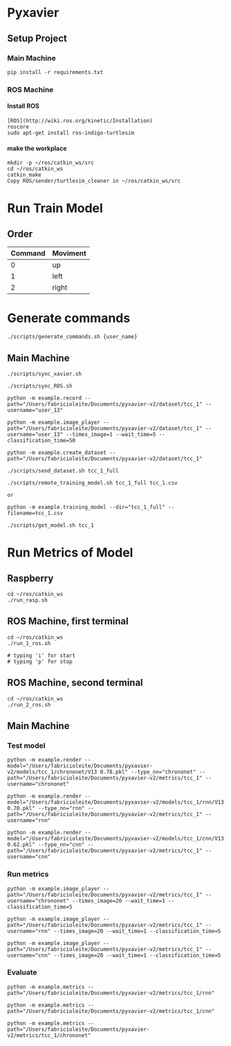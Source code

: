 # Pyxavier

## Setup Project

### Main Machine

    pip install -r requirements.txt

### ROS Machine

#### Install ROS

    [ROS](http://wiki.ros.org/kinetic/Installation)
    roscore
    sudo apt-get install ros-indigo-turtlesim

#### make the workplace

    mkdir -p ~/ros/catkin_ws/src    
    cd ~/ros/catkin_ws  
    catkin_make
    Copy ROS/sender/turtlesim_cleaner in ~/ros/catkin_ws/src

# Run Train Model

## Order

Command | Moviment
--- | --- 
0 | up
1 | left
2 | right

# Generate commands
    
    ./scripts/generate_commands.sh {user_name}


## Main Machine

    ./scripts/sync_xavier.sh

    ./scripts/sync_ROS.sh

    python -m example.record --path="/Users/fabricioleite/Documents/pyxavier-v2/dataset/tcc_1" --username="user_13"

    python -m example.image_player --path="/Users/fabricioleite/Documents/pyxavier-v2/dataset/tcc_1" --username="user_13" --times_image=1 --wait_time=5 --classification_time=50

    python -m example.create_dataset --path="/Users/fabricioleite/Documents/pyxavier-v2/dataset/tcc_1"

    ./scripts/send_dataset.sh tcc_1_full

    ./scripts/remote_training_model.sh tcc_1_full tcc_1.csv

    or    

    python -m example.training_model --dir="tcc_1_full" --filename=tcc_1.csv

    ./scripts/get_model.sh tcc_1

# Run Metrics of Model

## Raspberry

    cd ~/ros/catkin_ws
    ./run_rasp.sh

## ROS Machine, first terminal

    cd ~/ros/catkin_ws
    ./run_1_ros.sh

    # typing 'i' for start
    # typing 'p' for stop

## ROS Machine, second terminal

    cd ~/ros/catkin_ws
    ./run_2_ros.sh

## Main Machine

### Test model
    python -m example.render --model="/Users/fabricioleite/Documents/pyxavier-v2/models/tcc_1/chrononet/V13 0.78.pkl" --type_nn="chrononet" --path="/Users/fabricioleite/Documents/pyxavier-v2/metrics/tcc_1" --username="chrononet"

    python -m example.render --model="/Users/fabricioleite/Documents/pyxavier-v2/models/tcc_1/rnn/V13 0.70.pkl" --type_nn="rnn" --path="/Users/fabricioleite/Documents/pyxavier-v2/metrics/tcc_1" --username="rnn"

    python -m example.render --model="/Users/fabricioleite/Documents/pyxavier-v2/models/tcc_1/cnn/V13 0.62.pkl" --type_nn="cnn" --path="/Users/fabricioleite/Documents/pyxavier-v2/metrics/tcc_1" --username="cnn"


### Run metrics

    python -m example.image_player --path="/Users/fabricioleite/Documents/pyxavier-v2/metrics/tcc_1" --username="chrononet" --times_image=20 --wait_time=1 --classification_time=5

    python -m example.image_player --path="/Users/fabricioleite/Documents/pyxavier-v2/metrics/tcc_1" --username="rnn" --times_image=20 --wait_time=1 --classification_time=5

    python -m example.image_player --path="/Users/fabricioleite/Documents/pyxavier-v2/metrics/tcc_1" --username="cnn" --times_image=20 --wait_time=1 --classification_time=5

### Evaluate

    python -m example.metrics --path="/Users/fabricioleite/Documents/pyxavier-v2/metrics/tcc_1/rnn"
    
    python -m example.metrics --path="/Users/fabricioleite/Documents/pyxavier-v2/metrics/tcc_1/cnn"
    
    python -m example.metrics --path="/Users/fabricioleite/Documents/pyxavier-v2/metrics/tcc_1/chrononet"
